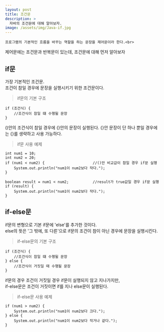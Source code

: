 ```yaml
---
layout: post
title: 조건문
description: >
  자바의 조건문에 대해 알아보자.
image: /assets/img/Java-if.jpg
---
```

    프로그램의 기본적인 흐름을 바꾸는 역할을 하는 문장을 제어문이라 한다.<br>
 제어문에는 조건문과 반복문이 있는데, 조건문에 대해 먼저 알아보자


## if문
 가장 기본적인 조건문. <br>
 조건이 참일 경우에 문장을 실행시키기 위한 조건문이다. <br>

 >if문의 기본 구조
~~~
if (조건식) {
    //조건식이 참일 떄 수행될 문장
}
~~~
()안의 조건식이 참일 경우에 {}안의 문장이 실행된다.
{}안 문장이 단 하나 뿐일 경우에는 {}를 생략하고 사용 가능하다.

>if문 사용 예제
~~~
int num1 = 10;
int num2 = 20;
if (num1 < num2) {                      //()안 비교값이 참일 경우 if문 실행
    System.out.println("num1이 num2보다 작다.");
}

boolean result = num1 < num2;           //result가 true값일 경우 if문 실행
if (result) {
    System.out.println("num1이 num2보다 작다.");
}
~~~

## if-else문
if문의 변형으로 기본 if문에 'else'를 추가한 것이다.<br>
else의 뜻은 '그 밖에, 또 다른'으로 if문의 조건이 참이 아닌 경우에 문장을 실행시킨다.<br>

>if-else문의 기본 구조
~~~
if (조건식) {
    //조건식이 참일 떄 수행될 문장
} else {
    //조건식이 거짓일 때 수행될 문장
}
~~~
if문의 경우 조건이 거짓일 경우 if문이 실행되지 않고 지나가지만,<br>
if-else문은 조건이 거짓이면 if를 지나 else문이 실행된다.


>if-else문 사용 예제
~~~
if (num1 > num2) {
	System.out.println("num1이 num2보다 크다.");
} else {
	System.out.println("num1이 num2보다 작거나 같다.");
}
~~~
